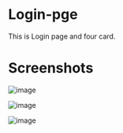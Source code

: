 # Login-pge
This is Login page and four card.

# Screenshots

![image](https://github.com/Searchlink123/Login-pge/assets/168647034/693d4596-58b3-410d-b4df-b5a3a1a7079c)

![image](https://github.com/Searchlink123/Login-pge/assets/168647034/df98a85e-9e3d-4755-93f1-fd3ea7c72658)

![image](https://github.com/Searchlink123/Login-pge/assets/168647034/294647f3-7b0e-4240-906e-de7f914283d1)
